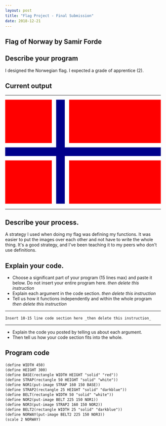 ```yaml
---
layout: post
title: "Flag Project - Final Submission"
date: 2018-12-21
---
```


## Flag of Norway by Samir Forde

## Describe your program

I designed the Norwegian flag. I expected a grade of apprentice (2). 

<!--- Delete this comment and add your writing -->

## Current output

* * *
![Flag](/images/final-flag.png)
* * *

## Describe your process.

A strategy I used when doing my flag was defining my functions. It was easier to put the images over each other and not have to write the whole thing. It's a good strategy, and I've been teaching it to my peers who don't use definitions.

<!--- Delete this comment and add your writing -->


## Explain your code.

-   Choose a significant part of your program (15 lines max) and paste it below. Do not insert your entire program here. _then delete this instruction_
-   Explain each argument in the code section. _then delete this instruction_
-   Tell us how it functions independently and within the whole program _then delete this instruction_

* * *

```
Insert 10-15 line code section here _then delete this instruction_
```

* * *

-   Explain the code you posted by telling us about each argument.
-   Then tell us how your code section fits into the whole.
 
<!--- Delete this comment and add your writing -->


## Program code

```
(define WIDTH 450)
(define HEIGHT 300)
(define BASE(rectangle WIDTH HEIGHT "solid" "red"))
(define STRAP(rectangle 50 HEIGHT "solid" "white"))
(define NOR1(put-image STRAP 160 150 BASE))
(define STRAP2(rectangle 25 HEIGHT "solid" "darkblue"))
(define BELT(rectangle WIDTH 50 "solid" "white"))
(define NOR2(put-image BELT 225 150 NOR1))
(define NOR3(put-image STRAP2 160 150 NOR2))
(define BELT2(rectangle WIDTH 25 "solid" "darkblue"))
(define NORWAY(put-image BELT2 225 150 NOR3))
(scale 2 NORWAY)
```
